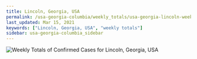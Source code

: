 ```yaml
---
title: Lincoln, Georgia, USA
permalink: /usa-georgia-columbia/weekly_totals/usa-georgia-lincoln-weekly_totals.html
last_updated: Mar 15, 2021
keywords: ["Lincoln, Georgia, USA", "weekly totals"]
sidebar: usa-georgia-columbia_sidebar
---
```


![Weekly Totals of Confirmed Cases for Lincoln, Georgia, USA](/covid_tracker/images/graphs/usa-georgia-lincoln-weekly_totals_graph.png)
